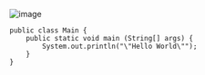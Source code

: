 ![image](https://user-images.githubusercontent.com/58898466/152309840-238413de-43e9-4bff-acfb-0c6097b418a8.png)
~~~
public class Main {
    public static void main (String[] args) {
        System.out.println("\"Hello World\"");        
    }
}
~~~
